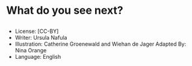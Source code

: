 # What do you see next?

##

##

##

##

##

##

##

##

##
* License: [CC-BY]
* Writer: Ursula Nafula
* Illustration: Catherine Groenewald and Wiehan de Jager
Adapted By: Nina Orange
* Language: English
